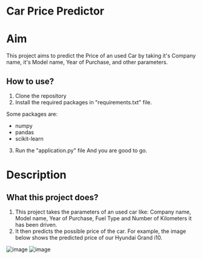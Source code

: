 # Car Price Predictor

# Aim

This project aims to predict the Price of an used Car by taking it's Company name, it's Model name, Year of Purchase, and other parameters.

## How to use?

1. Clone the repository
2. Install the required packages in "requirements.txt" file.

Some packages are:
 - numpy 
 - pandas 
 - scikit-learn

3. Run the "application.py" file
And you are good to go. 

# Description

## What this project does?

1. This project takes the parameters of an used car like: Company name, Model name, Year of Purchase, Fuel Type and Number of Kilometers it has been driven.
2. It then predicts the possible price of the car. For example, the image below shows the predicted price of our Hyundai Grand i10. 


![image](https://github.com/HarshKasliwal/CariPrice-Preowned-Auto-Valuator-Used-Car-Price-Predictor-/assets/91011623/356d574a-69d6-49ec-a005-40e7a6e2bbfd)
![image](https://github.com/HarshKasliwal/CariPrice-Preowned-Auto-Valuator-Used-Car-Price-Predictor-/assets/91011623/69b8b47e-aaa5-4806-9097-6d77c5968e70)

